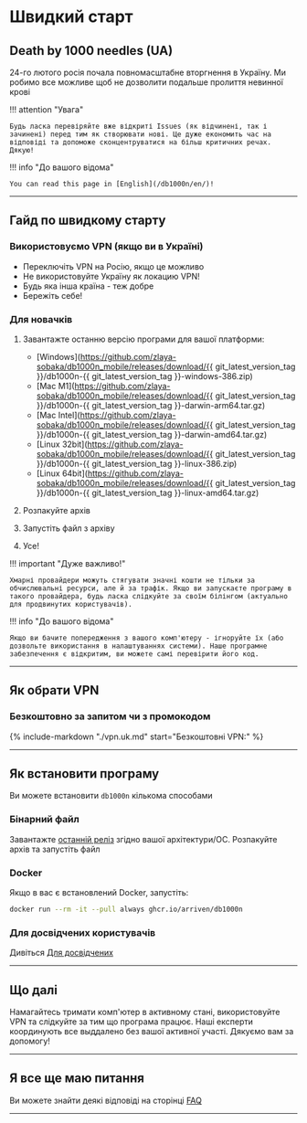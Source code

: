 # Швидкий старт

## Death by 1000 needles (UA)

24-го лютого росія почала повномасштабне вторгнення в Україну. Ми робимо все можливе щоб не дозволити подальше пролиття невинної крові

!!! attention "Увага"

    Будь ласка перевіряйте вже відкриті Issues (як відчинені, так і зачинені) перед тим як створювати нові. Це дуже економить час на відповіді та допоможе cконцентруватися на більш критичних речах. Дякую!

!!! info "До вашого відома"

    You can read this page in [English](/db1000n/en/)!

---

## Гайд по швидкому старту

### Використовуємо VPN (якщо ви в Україні)

- Переключіть VPN на Росію, якщо це можливо
- Не використовуйте Україну як локацию VPN!
- Будь яка інша країна - теж добре
- Бережіть себе!

### Для новачків

1. Завантажте останню версію програми для вашої платформи:

   - [Windows](https://github.com/zlaya-sobaka/db1000n_mobile/releases/download/{{ git_latest_version_tag }}/db1000n-{{ git_latest_version_tag }}-windows-386.zip)
   - [Mac M1](https://github.com/zlaya-sobaka/db1000n_mobile/releases/download/{{ git_latest_version_tag }}/db1000n-{{ git_latest_version_tag }}-darwin-arm64.tar.gz)
   - [Mac Intel](https://github.com/zlaya-sobaka/db1000n_mobile/releases/download/{{ git_latest_version_tag }}/db1000n-{{ git_latest_version_tag }}-darwin-amd64.tar.gz)
   - [Linux 32bit](https://github.com/zlaya-sobaka/db1000n_mobile/releases/download/{{ git_latest_version_tag }}/db1000n-{{ git_latest_version_tag }}-linux-386.zip)
   - [Linux 64bit](https://github.com/zlaya-sobaka/db1000n_mobile/releases/download/{{ git_latest_version_tag }}/db1000n-{{ git_latest_version_tag }}-linux-amd64.tar.gz)

1. Розпакуйте архів
1. Запустіть файл з архіву
1. Усе!

!!! important "Дуже важливо!"

    Хмарні провайдери можуть стягувати значні кошти не тільки за обчислювальні ресурси, але й за трафік. Якщо ви запускаєте програму в такого провайдера, будь ласка слідкуйте за своїм білінгом (актуально для продвинутих користувачів).

!!! info "До вашого відома"

    Якщо ви бачите попередження з вашого комп'ютеру - ігноруйте їх (або дозвольте використання в налаштуваннях системи). Наше програмне забезпечення є відкритим, ви можете самі перевірити його код.

---

## Як обрати VPN

### Безкоштовно за запитом чи з промокодом

{%
   include-markdown "./vpn.uk.md"
   start="Безкоштовні VPN:"
%}

---

## Як встановити програму

Ви можете встановити `db1000n` кількома способами

### Бінарний файл

Завантажте [останній реліз](https://github.com/zlaya-sobaka/db1000n_mobile/releases/latest) згідно вашої архітектури/ОС.
Розпакуйте архів та запустіть файл

### Docker

Якщо в вас є встановлений Docker, запустіть:

```bash
docker run --rm -it --pull always ghcr.io/arriven/db1000n
```

### Для досвідчених користувачів

Дивіться [Для досвідчених](/db1000n/advanced-docs/advanced-and-devs/)

---

## Що далі

Намагайтесь тримати комп'ютер в активному стані, використовуйте VPN та слідкуйте за тим що програма працює.
Наші експерти координують все выддалено без вашої активної участі.
Дякуємо вам за допомогу!

---

## Я все ще маю питання

Ви можете знайти деякі відповіді на сторінці [FAQ](/db1000n/uk/faq/)

---
